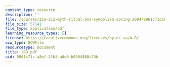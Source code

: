 ```yaml
---
content_type: resource
description: ''
file: /courses/21a-212-myth-ritual-and-symbolism-spring-2004/8961c71ca8ef2fb3a0e0b0594888c73b_l89.pdf
file_size: 57141
file_type: application/pdf
learning_resource_types: []
license: https://creativecommons.org/licenses/by-nc-sa/4.0/
ocw_type: OCWFile
resourcetype: Document
title: l89.pdf
uid: 8961c71c-a8ef-2fb3-a0e0-b0594888c73b
---
```


